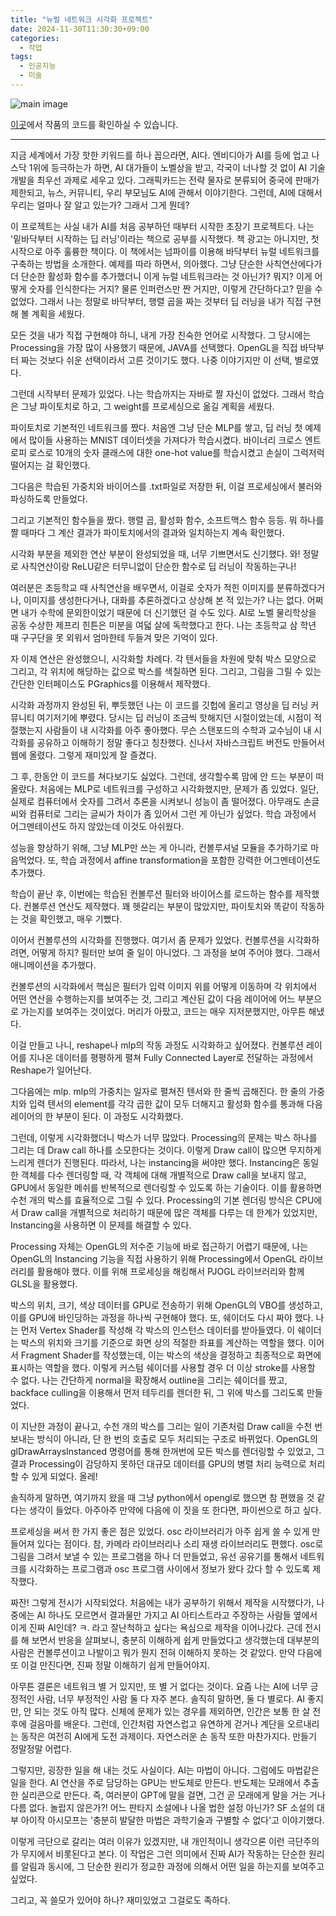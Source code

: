 ```yaml
---
title: "뉴럴 네트워크 시각화 프로젝트"
date: 2024-11-30T11:30:30+09:00
categories:
  - 작업
tags:
  - 인공지능
  - 미술
---
```


![main image](https://raw.githubusercontent.com/okdalto/conv_visualizer/refs/heads/main/assets/DSC00115.JPG)

[이곳](https://github.com/okdalto/conv_visualizer)에서 작품의 코드를 확인하실 수 있습니다.

---

지금 세계에서 가장 핫한 키워드를 하나 꼽으라면, AI다. 엔비디아가 AI를 등에 업고 나스닥 1위에 등극하는가 하면, AI 대가들이 노벨상을 받고, 각국이 너나할 것 없이 AI 기술 개발을 최우선 과제로 세우고 있다. 그래픽카드는 전략 물자로 분류되어 중국에 판매가 제한되고, 뉴스, 커뮤니티, 우리 부모님도 AI에 관해서 이야기한다. 그런데, AI에 대해서 우리는 얼마나 잘 알고 있는가? 그래서 그게 뭔데?

이 프로젝트는 사실 내가 AI를 처음 공부하던 때부터 시작한 초장기 프로젝트다. 나는 '밑바닥부터 시작하는 딥 러닝'이라는 책으로 공부를 시작했다. 책 광고는 아니지만, 첫 시작으로 아주 훌륭한 책이다. 이 책에서는 넘파이를 이용해 바닥부터 뉴럴 네트워크를 구축하는 방법을 소개한다. 예제를 따라 하면서, 의아했다. 그냥 단순한 사칙연산에다가 더 단순한 활성화 함수를 추가했더니 이게 뉴럴 네트워크라는 것 아닌가? 뭐지? 이게 어떻게 숫자를 인식한다는 거지? 물론 인퍼런스만 짠 거지만, 이렇게 간단하다고? 믿을 수 없었다. 그래서 나는 정말로 바닥부터, 행렬 곱을 짜는 것부터 딥 러닝을 내가 직접 구현해 볼 계획을 세웠다.

모든 것을 내가 직접 구현해야 하니, 내게 가장 친숙한 언어로 시작했다. 그 당시에는 Processing을 가장 많이 사용했기 때문에, JAVA를 선택했다. OpenGL을 직접 바닥부터 짜는 것보다 쉬운 선택이라서 고른 것이기도 했다. 나중 이야기지만 이 선택, 별로였다.

그런데 시작부터 문제가 있었다. 나는 학습까지는 자바로 짤 자신이 없었다. 그래서 학습은 그냥 파이토치로 하고, 그 weight를 프로세싱으로 옮길 계획을 세웠다. 

파이토치로 기본적인 네트워크를 짰다. 처음엔 그냥 단순 MLP를 쌓고, 딥 러닝 첫 예제에서 많이들 사용하는 MNIST 데이터셋을 가져다가 학습시켰다. 바이너리 크로스 엔트로피 로스로 10개의 숫자 클래스에 대한 one-hot value를 학습시켰고 손실이 그럭저럭 떨어지는 걸 확인했다.

그다음은 학습된 가중치와 바이어스를 .txt파일로 저장한 뒤, 이걸 프로세싱에서 불러와 파싱하도록 만들었다.

그리고 기본적인 함수들을 짰다. 행렬 곱, 활성화 함수, 소프트맥스 함수 등등. 뭐 하나를 짤 때마다 그 계산 결과가 파이토치에서의 결과와 일치하는지 계속 확인했다.

시각화 부분을 제외한 연산 부분이 완성되었을 때, 너무 기쁘면서도 신기했다. 와! 정말로 사칙연산이랑 ReLU같은 터무니없이 단순한 함수로 딥 러닝이 작동하는구나!

여러분은 초등학교 때 사칙연산을 배우면서, 이걸로 숫자가 적힌 이미지를 분류하겠다거나, 이미지를 생성한다거나, 대화를 추론하겠다고 상상해 본 적 있는가? 나는 없다. 어쩌면 내가 수학에 문외한이었기 때문에 더 신기했던 걸 수도 있다. AI로 노벨 물리학상을 공동 수상한 제프리 힌튼은 미분을 여덟 살에 독학했다고 한다. 나는 초등학교 삼 학년 때 구구단을 못 외워서 엄마한테 두들겨 맞은 기억이 있다.

자 이제 연산은 완성했으니, 시각화할 차례다. 각 텐서들을 차원에 맞춰 박스 모양으로 그리고, 각 위치에 해당하는 값으로 박스를 색칠하면 된다. 그리고, 그림을 그릴 수 있는 간단한 인터페이스도 PGraphics를 이용해서 제작했다.

시각화 과정까지 완성된 뒤, 뿌듯했던 나는 이 코드를 깃헙에 올리고 영상을 딥 러닝 커뮤니티 여기저기에 뿌렸다. 당시는 딥 러닝이 조금씩 핫해지던 시절이었는데, 시점이 적절했는지 사람들이 내 시각화를 아주 좋아했다. 무슨 스탠포드의 수학과 교수님이 내 시각화를 공유하고 이해하기 정말 좋다고 칭찬했다. 신나서 자바스크립트 버전도 만들어서 웹에 올렸다. 그렇게 재미있게 잘 즐겼다.

그 후, 한동안 이 코드를 쳐다보기도 싫었다. 그런데, 생각할수록 맘에 안 드는 부분이 떠올랐다. 처음에는 MLP로 네트워크를 구성하고 시각화했지만, 문제가 좀 있었다. 일단, 실제로 컴퓨터에서 숫자를 그려서 추론을 시켜보니 성능이 좀 떨어졌다. 아무래도 손글씨와 컴퓨터로 그리는 글씨가 차이가 좀 있어서 그런 게 아닌가 싶었다. 학습 과정에서 어그멘테이션도 하지 않았는데 이것도 아쉬웠다.

성능을 향상하기 위해, 그냥 MLP만 쓰는 게 아니라, 컨볼루셔널 모듈을 추가하기로 마음먹었다. 또, 학습 과정에서 affine transformation을 포함한 강력한 어그멘테이션도 추가했다.

학습이 끝난 후, 이번에는 학습된 컨볼루션 필터와 바이어스를 로드하는 함수를 제작했다. 컨볼루션 연산도 제작했다. 꽤 헷갈리는 부분이 많았지만, 파이토치와 똑같이 작동하는 것을 확인했고, 매우 기뻤다.

이어서 컨볼루션의 시각화를 진행했다. 여기서 좀 문제가 있었다. 컨볼루션을 시각화하려면, 어떻게 하지? 필터만 보여 줄 일이 아니었다. 그 과정을 보여 주어야 했다. 그래서 애니메이션을 추가했다. 

컨볼루션의 시각화에서 핵심은 필터가 입력 이미지 위를 어떻게 이동하며 각 위치에서 어떤 연산을 수행하는지를 보여주는 것, 그리고 계산된 값이 다음 레이어에 어느 부분으로 가는지를 보여주는 것이었다. 머리가 아팠고, 코드는 매우 지저분했지만, 아무튼 해냈다. 

이걸 만들고 나니, reshape나 mlp의 작동 과정도 시각화하고 싶어졌다. 컨볼루션 레이어를 지나온 데이터를 평평하게 펼쳐 Fully Connected Layer로 전달하는 과정에서 Reshape가 일어난다. 

그다음에는 mlp. mlp의 가중치는 일자로 펼쳐진 텐서와 한 줄씩 곱해진다. 한 줄의 가중치와 입력 텐서의 element를 각각 곱한 값이 모두 더해지고 활성화 함수를 통과해 다음 레이어의 한 부분이 된다. 이 과정도 시각화했다.

그런데, 이렇게 시각화했더니 박스가 너무 많았다. Processing의 문제는 박스 하나를 그리는 데 Draw call 하나를 소모한다는 것이다. 이렇게 Draw call이 많으면 무지하게 느리게 렌더가 진행된다. 따라서, 나는 instancing을 써야만 했다. Instancing은 동일한 객체를 다수 렌더링할 때, 각 객체에 대해 개별적으로 Draw call을 보내지 않고, GPU에서 동일한 메쉬를 반복적으로 렌더링할 수 있도록 하는 기술이다. 이를 활용하면 수천 개의 박스를 효율적으로 그릴 수 있다. Processing의 기본 렌더링 방식은 CPU에서 Draw call을 개별적으로 처리하기 때문에 많은 객체를 다루는 데 한계가 있었지만, Instancing을 사용하면 이 문제를 해결할 수 있다.

Processing 자체는 OpenGL의 저수준 기능에 바로 접근하기 어렵기 때문에, 나는 OpenGL의 Instancing 기능을 직접 사용하기 위해 Processing에서 OpenGL 라이브러리를 활용해야 했다. 이를 위해 프로세싱을 해킹해서 PJOGL 라이브러리와 함께 GLSL을 활용했다.

박스의 위치, 크기, 색상 데이터를 GPU로 전송하기 위해 OpenGL의 VBO를 생성하고, 이를 GPU에 바인딩하는 과정을 하나씩 구현해야 했다. 또, 쉐이더도 다시 짜야 했다.  나는 먼저 Vertex Shader를 작성해 각 박스의 인스턴스 데이터를 받아들였다. 이 쉐이더는 박스의 위치와 크기를 기준으로 화면 상의 적절한 좌표를 계산하는 역할을 했다. 이어서 Fragment Shader를 작성했는데, 이는 박스의 색상을 결정하고 최종적으로 화면에 표시하는 역할을 했다. 이렇게 커스텀 쉐이더를 사용할 경우 더 이상 stroke를 사용할 수 없다. 나는 간단하게 normal을 확장해서 outline을 그리는 쉐이더를 짰고, backface culling을 이용해서 먼저 테두리를 렌더한 뒤, 그 위에 박스를 그리도록 만들었다.

이 지난한 과정이 끝나고, 수천 개의 박스를 그리는 일이 기존처럼 Draw call을 수천 번 보내는 방식이 아니라, 단 한 번의 호출로 모두 처리되는 구조로 바뀌었다. OpenGL의 glDrawArraysInstanced 명령어를 통해 한꺼번에 모든 박스를 렌더링할 수 있었고, 그 결과 Processing이 감당하지 못하던 대규모 데이터를 GPU의 병렬 처리 능력으로 처리할 수 있게 되었다. 올레!

솔직하게 말하면, 여기까지 왔을 때 그냥 python에서 opengl로 했으면 참 편했을 것 같다는 생각이 들었다. 아주아주 만약에 다음에 이 짓을 또 한다면, 파이썬으로 하고 싶다.

프로세싱을 써서 한 가지 좋은 점은 있었다. osc 라이브러리가 아주 쉽게 쓸 수 있게 만들어져 있다는 점이다. 참, 카메라 라이브러리나 소리 재생 라이브러리도 편했다. osc로 그림을 그려서 보낼 수 있는 프로그램을 하나 더 만들었고, 유선 공유기를 통해서 네트워크를 시각화하는 프로그램과 osc 프로그램 사이에서 정보가 왔다 갔다 할 수 있도록 제작했다. 

짜잔! 그렇게 전시가 시작되었다. 처음에는 내가 공부하기 위해서 제작을 시작했다가, 나중에는 AI 하나도 모르면서 결과물만 가지고 AI 아티스트라고 주장하는 사람들 옆에서 이게 진짜 AI인데? ㅋ. 라고 잘난척하고 싶다는 욕심으로 제작을 이어나갔다. 근데 전시를 해 보면서 반응을 살펴보니, 충분히 이해하게 쉽게 만들었다고 생각했는데 대부분의 사람은 컨볼루션이고 나발이고 뭐가 뭔지 전혀 이해하지 못하는 것 같았다. 만약 다음에 또 이걸 만진다면, 진짜 정말 이해하기 쉽게 만들어야지.

아무튼 결론은 네트워크 별 거 있지만, 또 별 거 없다는 것이다. 요즘 나는 AI에 너무 긍정적인 사람, 너무 부정적인 사람 둘 다 자주 본다. 솔직히 말하면, 둘 다 별로다. AI 좋지만, 안 되는 것도 아직 많다. 신체에 문제가 있는 경우를 제외하면, 인간은 보통 한 살 전후에 걸음마를 배운다. 그런데, 인간처럼 자연스럽고 유연하게 걷거나 계단을 오르내리는 동작은 여전히 AI에게 도전 과제이다. 자연스러운 손 동작 또한 마찬가지다. 만들기 정말정말 어렵다.

그렇지만, 굉장한 일을 해 내는 것도 사실이다. AI는 마법이 아니다. 그럼에도 마법같은 일을 한다. AI 연산을 주로 담당하는 GPU는 반도체로 만든다. 반도체는 모래에서 추출한 실리콘으로 만든다. 즉, 여러분이 GPT에 말을 걸면, 그건 곧 모래에게 말을  거는 거나 다름 없다. 놀랍지 않은가?! 어느 판타지 소설에나 나올 법한 설정 아닌가? SF 소설의 대부 아이작 아시모프는 '충분히 발달한 마법은 과학기술과 구별할 수 없다'고 이야기했다.

이렇게 극단으로 갈리는 여러 이유가 있겠지만, 내 개인적이니 생각으론 이런 극단주의가 무지에서 비롯된다고 본다. 이 작업은 그런 의미에서 진짜 AI가 작동하는 단순한 원리를 알림과 동시에, 그 단순한 원리가 정교한 과정에 의해서 어떤 일을 하는지를 보여주고 싶었다. 

그리고, 꼭 쓸모가 있어야 하나? 재미있었고 그걸로도 족하다.
